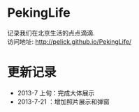 PekingLife
==========

记录我们在北京生活的点点滴滴. <br/>
访问地址: http://pelick.github.io/PekingLife/


更新记录
==========
* 2013-7 上旬：完成大体展示
* 2013-7-21  ：增加照片展示和弹窗

